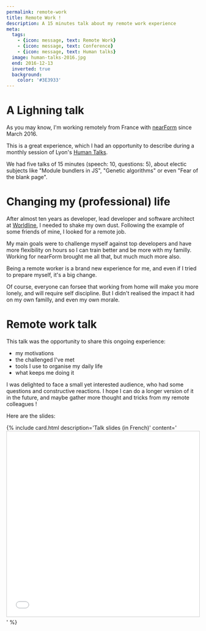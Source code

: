 ```yaml
---
permalink: remote-work
title: Remote Work !
description: A 15 minutes talk about my remote work experience
meta:
  tags:
    - {icon: message, text: Remote Work}
    - {icon: message, text: Conference}
    - {icon: message, text: Human talks}
  image: human-talks-2016.jpg
  end: 2016-12-13
  inverted: true
  background:
    color: '#3E3933'
---
```


# A Lighning talk

As you may know, I'm working remotely from France with [nearForm][nearForm] since March 2016.

This is a great experience, which I had an opportunity to describe during a monthly session of Lyon's [Human Talks][humanTalks].

We had five talks of 15 minutes (speech: 10, questions: 5), about electic subjects like "Module bundlers in JS", "Genetic algorithms" or even "Fear of the blank page".


# Changing my (professional) life

After almost ten years as developer, lead developer and software architect at [Worldline][awl], I needed to shake my own dust.
Following the example of some friends of mine, I looked for a remote job.

My main goals were to challenge myself against top developers and have more flexibility on hours so I can train better and be more with my familly. Working for nearForm brought me all that, but much much more also.

Being a remote worker is a brand new experience for me, and even if I tried to prepare myself, it's a big change.

Of course, everyone can forsee that working from home will make you more lonely, and will require self discipline.
But I didn't realised the impact it had on my own familly, and even my own morale.


# Remote work talk

This talk was the opportunity to share this ongoing experience:
- my motivations
- the challenged I've met
- tools I use to organise my daily life
- what keeps me doing it

I was delighted to face a small yet interested audience, who had some questions and constructive reactions.
I hope I can do a longer version of it in the future, and maybe gather more thought and tricks from my remote colleagues !

Here are the slides:

{% include card.html description='Talk slides (in French)' content='<iframe src="//www.slideshare.net/slideshow/embed_code/key/gbDeRfrNINfd7q" width="595" height="485" frameborder="0" marginwidth="0" marginheight="0" scrolling="no" style="border:1px solid #CCC; border-width:1px; margin-bottom:5px; max-width: 100%;" allowfullscreen> </iframe>' %}

[nearForm]: http://www.nearform.com/
[humanTalks]: http://humantalks.com
[awl]: http://worldline.com/en-us/home.html
[maxired]: https://github.com/maxired